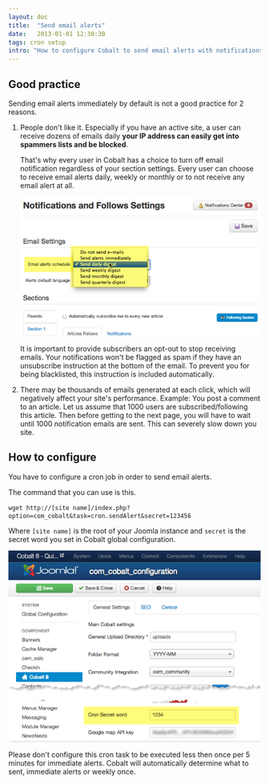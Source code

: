 ```yaml
---
layout: doc
title:  "Send email alerts"
date:   2013-01-01 12:30:30
tags: cron setup
intro: "How to configure Cobalt to send email alerts with notifications."
---
```


## Good practice

Sending email alerts immediately by default is not a good practice for 2 reasons. 

1. People don't like it. Especially if you have an active site, a user can receive dozens of emails daily **your IP address can easily get into spammers lists and be blocked**.  

   That's why every user in Cobalt has a choice to turn off email notification regardless of your section settings. Every user can choose to receive email alerts daily, weekly or monthly or to not receive any email alert at all.

   ![](/assets/img/screenshots/email-send-settings.png)

   It is important to provide subscribers an opt-out to stop receiving emails. Your notifications won't be flagged as spam if they have an unsubscribe instruction at the bottom of the email. To prevent you for being blacklisted, this instruction is included automatically. 

2. There may be thousands of emails generated at each click, which will negatively affect your site's performance. Example: You post a comment to an article. Let us assume that 1000 users are subscribed/following this article. Then before getting to the next page, you will have to wait until 1000 notification emails are sent. This can severely slow down you site.

## How to configure

You have to configure a cron job in order to send email alerts.

The command that you can use is this.

    wget http://[site name]/index.php?option=com_cobalt&task=cron.sendAlert&secret=123456

Where `[site name]` is the root of your Joomla instance and `secret` is the secret word you set in Cobalt global configuration.

![](/assets/img/screenshots/cron-secret.png)

Please don't configure this cron task to be executed less then once per 5 minutes for immediate alerts. Cobalt will automatically determine what to sent, immediate alerts or weekly once.

